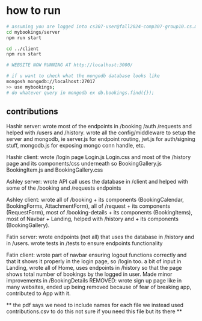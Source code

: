 # how to run
```bash
# assuming you are logged into cs307-user@fall2024-comp307-group10.cs.mcgill.ca
cd mybookings/server
npm run start

cd ../client
npm run start

# WEBSITE NOW RUNNING AT http://localhost:3000/

# if u want to check what the mongodb database looks like 
mongosh mongodb://localhost:27017
>> use mybookings;
# do whatever query in mongodb ex db.bookings.find({});
```

## contributions
Hashir server:
    wrote most of the endpoints in /booking /auth /requests and helped with /users and /history. wrote all the config/middleware to setup the server and mongodb, ie server.js for endpoint routing, jwt.js for auth/signing stuff, mongodb.js for exposing mongo conn handle, etc.

Hashir client: 
    wrote /login page Login.js Login.css and most of the /history page and its components/css underneath so BookingGallery.js BookingItem.js and BookingGallery.css


Ashley server:
     wrote API call uses the database in /client and helped with some of the /booking and /requests endpoints

Ashley client: 
    wrote all of /booking + its components (BookingCalendar, BookingForms, AttachmentForm), all of /request + its components (RequestForm), most of /booking-details + its components (BookingItems), most of Navbar + Landing, helped with /history and  + its components (BookingGallery). 


Fatin server:
     wrote endpoints (not all) that uses the database in /history and in /users. wrote tests in /tests to ensure endpoints functionality

Fatin client: 
    wrote part of navbar ensuring logout functions correctly and that it shows it properly in the login page, so /login too. a bit of input in Landing, wrote all of Home, uses endpoints in /history so that the page shows total number of bookings by the logged in user. Made minor improvements in /BookingDetails
    REMOVED: wrote sign up page like in many websites, ended up being removed because of fear of breaking app, contributed to App with it.

** the pdf says we need to include names for each file
we instead used contributions.csv to do this not sure 
if you need this file but its there **